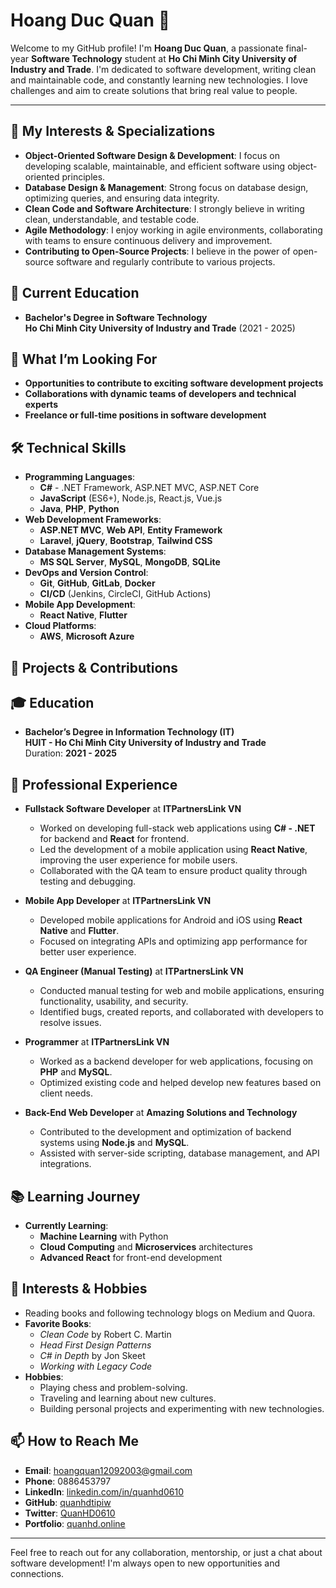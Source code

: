 # Hoang Duc Quan 👋

Welcome to my GitHub profile! I'm **Hoang Duc Quan**, a passionate final-year **Software Technology** student at **Ho Chi Minh City University of Industry and Trade**. I'm dedicated to software development, writing clean and maintainable code, and constantly learning new technologies. I love challenges and aim to create solutions that bring real value to people.

---

## 👀 **My Interests & Specializations**
- **Object-Oriented Software Design & Development**: I focus on developing scalable, maintainable, and efficient software using object-oriented principles.
- **Database Design & Management**: Strong focus on database design, optimizing queries, and ensuring data integrity.  
- **Clean Code and Software Architecture**: I strongly believe in writing clean, understandable, and testable code.  
- **Agile Methodology**: I enjoy working in agile environments, collaborating with teams to ensure continuous delivery and improvement.  
- **Contributing to Open-Source Projects**: I believe in the power of open-source software and regularly contribute to various projects.

## 🌱 **Current Education**
- **Bachelor's Degree in Software Technology**  
  **Ho Chi Minh City University of Industry and Trade** (2021 - 2025)

## 💞️ **What I’m Looking For**
- **Opportunities to contribute to exciting software development projects**  
- **Collaborations with dynamic teams of developers and technical experts**  
- **Freelance or full-time positions in software development**  

## 🛠 **Technical Skills**
- **Programming Languages**:  
  - **C#** - .NET Framework, ASP.NET MVC, ASP.NET Core
  - **JavaScript** (ES6+), Node.js, React.js, Vue.js
  - **Java**, **PHP**, **Python**  
- **Web Development Frameworks**:  
  - **ASP.NET MVC**, **Web API**, **Entity Framework**
  - **Laravel**, **jQuery**, **Bootstrap**, **Tailwind CSS**
- **Database Management Systems**:  
  - **MS SQL Server**, **MySQL**, **MongoDB**, **SQLite**
- **DevOps and Version Control**:  
  - **Git**, **GitHub**, **GitLab**, **Docker**
  - **CI/CD** (Jenkins, CircleCI, GitHub Actions)
- **Mobile App Development**:  
  - **React Native**, **Flutter**
- **Cloud Platforms**:  
  - **AWS**, **Microsoft Azure**

## 🎯 **Projects & Contributions**

## 🎓 **Education**
- **Bachelor’s Degree in Information Technology (IT)**  
  **HUIT - Ho Chi Minh City University of Industry and Trade**  
  Duration: **2021 - 2025**

## 🏢 **Professional Experience**

- **Fullstack Software Developer** at **ITPartnersLink VN**  
  - Worked on developing full-stack web applications using **C# - .NET** for backend and **React** for frontend.  
  - Led the development of a mobile application using **React Native**, improving the user experience for mobile users.  
  - Collaborated with the QA team to ensure product quality through testing and debugging.

- **Mobile App Developer** at **ITPartnersLink VN**  
  - Developed mobile applications for Android and iOS using **React Native** and **Flutter**.  
  - Focused on integrating APIs and optimizing app performance for better user experience.

- **QA Engineer (Manual Testing)** at **ITPartnersLink VN**  
  - Conducted manual testing for web and mobile applications, ensuring functionality, usability, and security.  
  - Identified bugs, created reports, and collaborated with developers to resolve issues.

- **Programmer** at **ITPartnersLink VN**  
  - Worked as a backend developer for web applications, focusing on **PHP** and **MySQL**.  
  - Optimized existing code and helped develop new features based on client needs.

- **Back-End Web Developer** at **Amazing Solutions and Technology**  
  - Contributed to the development and optimization of backend systems using **Node.js** and **MySQL**.  
  - Assisted with server-side scripting, database management, and API integrations.

## 📚 **Learning Journey**
- **Currently Learning**:  
  - **Machine Learning** with Python  
  - **Cloud Computing** and **Microservices** architectures  
  - **Advanced React** for front-end development

## 🎯 **Interests & Hobbies**
- Reading books and following technology blogs on Medium and Quora.  
- **Favorite Books**:  
  - *Clean Code* by Robert C. Martin  
  - *Head First Design Patterns*  
  - *C# in Depth* by Jon Skeet  
  - *Working with Legacy Code*  
- **Hobbies**:  
  - Playing chess and problem-solving.  
  - Traveling and learning about new cultures.  
  - Building personal projects and experimenting with new technologies.

## 📫 **How to Reach Me**
- **Email**: [hoangquan12092003@gmail.com](mailto:hoangquan12092003@gmail.com)  
- **Phone**: 0886453797  
- **LinkedIn**: [linkedin.com/in/quanhd0610](https://www.linkedin.com/in/quanhd0610/)  
- **GitHub**: [quanhdtipiw](https://github.com/quanhdtipiw)  
- **Twitter**: [QuanHD0610](https://twitter.com/QuanHD0610)  
- **Portfolio**: [quanhd.online](https://quanhd.online)  

---

Feel free to reach out for any collaboration, mentorship, or just a chat about software development! I'm always open to new opportunities and connections.
